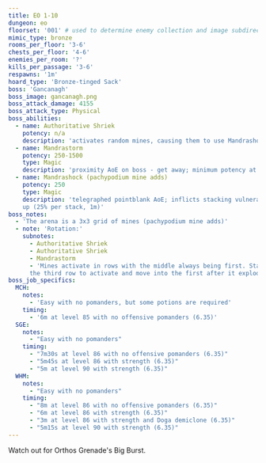 ```yaml
---
title: EO 1-10
dungeon: eo
floorset: '001' # used to determine enemy collection and image subdirectory
mimic_type: bronze
rooms_per_floor: '3-6'
chests_per_floor: '4-6'
enemies_per_room: '?'
kills_per_passage: '3-6'
respawns: '1m'
hoard_type: 'Bronze-tinged Sack'
boss: 'Gancanagh'
boss_image: gancanagh.png
boss_attack_damage: 4155
boss_attack_type: Physical
boss_abilities:
  - name: Authoritative Shriek
    potency: n/a
    description: 'activates random mines, causing them to use Mandrashock'
  - name: Mandrastorm
    potency: 250-1500
    type: Magic
    description: 'proximity AoE on boss - get away; minimum potency at 10y'
  - name: Mandrashock (pachypodium mine adds)
    potency: 250
    type: Magic
    description: 'telegraphed pointblank AoE; inflicts stacking vulnerability
    up (25% per stack, 1m)'
boss_notes:
  - 'The arena is a 3x3 grid of mines (pachypodium mine adds)'
  - note: 'Rotation:'
    subnotes:
      - Authoritative Shriek
      - Authoritative Shriek
      - Mandrastorm
      - 'Mines activate in rows with the middle always being first. Stand in
      the third row to activate and move into the first after it explodes.'
boss_job_specifics:
  MCH:
    notes:
      - 'Easy with no pomanders, but some potions are required'
    timing:
      - '6m at level 85 with no offensive pomanders (6.35)'
  SGE:
    notes:
      - "Easy with no pomanders"
    timing:
      - "7m30s at level 86 with no offensive pomanders (6.35)"
      - "5m45s at level 86 with strength (6.35)"
      - "5m at level 90 with strength (6.35)"
  WHM:
    notes:
      - "Easy with no pomanders"
    timing:
      - "8m at level 86 with no offensive pomanders (6.35)"
      - "6m at level 86 with strength (6.35)"
      - "3m at level 86 with strength and Doga demiclone (6.35)"
      - "5m15s at level 90 with strength (6.35)"
---
```


Watch out for Orthos Grenade's Big Burst.
